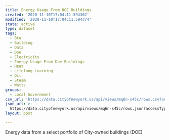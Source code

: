 ```yaml
---
title: Energy Usage From DOE Buildings
created: '2020-11-10T17:04:11.594362'
modified: '2020-11-10T17:04:11.594374'
state: active
type: dataset
tags:
  - Btu
  - Building
  - Data
  - Doe
  - Electricity
  - Energy Usage From Doe Buildings
  - Heat
  - Lifelong Learning
  - Oil
  - Steam
  - Watts
groups:
  - Local Government
csv_url: 'https://data.cityofnewyork.us/api/views/mq6n-s45c/rows.csv?accessType=DOWNLOAD'
json_url: >-
  https://data.cityofnewyork.us/api/views/mq6n-s45c/rows.json?accessType=DOWNLOAD
layout: post

---
```

Energy data from a select portfolio of City-owned buildings (DOE)
